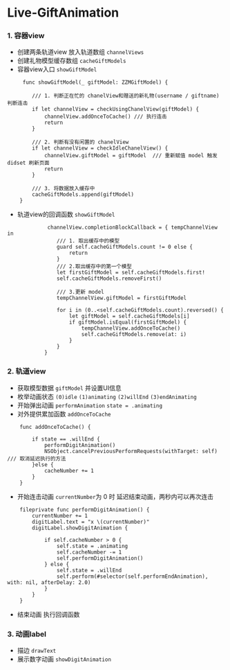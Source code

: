 # Live-GiftAnimation

### 1. 容器view
* 创建两条轨道view 放入轨道数组 `channelViews`
* 创建礼物模型缓存数组 `cacheGiftModels`
* 容器view入口 `showGiftModel`

```objc
	 func showGiftModel(_ giftModel: ZZMGiftModel) {
        
        /// 1. 判断正在忙的 chanelView和赠送的新礼物(username / giftname) 判断连击
        if let channelView = checkUsingChanelView(giftModel) {
            channelView.addOnceToCache() /// 执行连击
            return
        }
        
        /// 2. 判断有没有闲置的 chanelView
        if let channelView = checkIdleChanelView() {
            channelView.giftModel = giftModel  /// 重新赋值 model 触发 didset 刷新页面
            return
        }
        
        /// 3. 将数据放入缓存中
        cacheGiftModels.append(giftModel)
    }
```
* 轨道view的回调函数 `showGiftModel`

```objc
			 channelView.completionBlockCallback = { tempChannelView in
                /// 1. 取出缓存中的模型
                guard self.cacheGiftModels.count != 0 else {
                    return
                }
                /// 2.取出缓存中的第一个模型
                let firstGiftModel = self.cacheGiftModels.first!
                self.cacheGiftModels.removeFirst()
                
                /// 3.更新 model
                tempChannelView.giftModel = firstGiftModel
               
                for i in (0..<self.cacheGiftModels.count).reversed() {
                    let giftModel = self.cacheGiftModels[i]
                    if giftModel.isEqual(firstGiftModel) {
                        tempChannelView.addOnceToCache()
                        self.cacheGiftModels.remove(at: i)
                    }
                }
            }               
```


### 2. 轨道view
* 获取模型数据 `giftModel` 并设置UI信息
* 枚举动画状态 `(0)idle` `(1)animating` `(2)willEnd` `(3)endAnimating` 
* 开始弹出动画 `performAnimation` `state = .animating`
* 对外提供累加函数 `addOnceToCache`

```objc
    func addOnceToCache() {
        
        if state == .willEnd {
            performDigitAnimation()
            NSObject.cancelPreviousPerformRequests(withTarget: self)    /// 取消延迟执行的方法
        }else {
            cacheNumber += 1
        }
    }
```
* 开始连击动画 `currentNumber`为 0 时 延迟结束动画，两秒内可以再次连击

```objc
    fileprivate func performDigitAnimation() {
        currentNumber += 1
        digitLabel.text = "x \(currentNumber)"
        digitLabel.showDigitAnimation {
            
            if self.cacheNumber > 0 {
                self.state = .animating
                self.cacheNumber -= 1
                self.performDigitAnimation()
            } else {
                self.state = .willEnd
                self.perform(#selector(self.performEndAnimation), with: nil, afterDelay: 2.0)
            }
        }
    }
```
* 结束动画 执行回调函数



### 3. 动画label
* 	描边 `drawText`
* 	展示数字动画 `showDigitAnimation`





